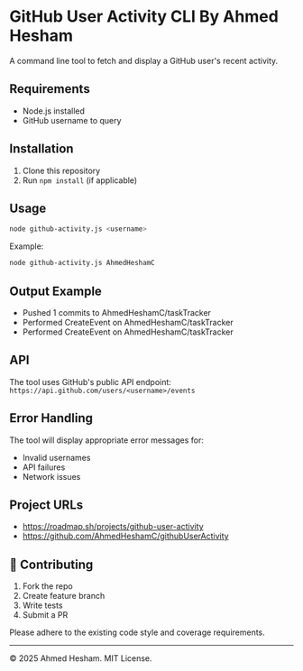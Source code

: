 # GitHub User Activity CLI By Ahmed Hesham

A command line tool to fetch and display a GitHub user's recent activity.

## Requirements

- Node.js installed
- GitHub username to query

## Installation

1. Clone this repository
2. Run `npm install` (if applicable)

## Usage

```bash
node github-activity.js <username>
```

Example:
```bash
node github-activity.js AhmedHeshamC
```

## Output Example

- Pushed 1 commits to AhmedHeshamC/taskTracker
- Performed CreateEvent on AhmedHeshamC/taskTracker
- Performed CreateEvent on AhmedHeshamC/taskTracker

## API

The tool uses GitHub's public API endpoint:
`https://api.github.com/users/<username>/events`

## Error Handling

The tool will display appropriate error messages for:
- Invalid usernames
- API failures
- Network issues

## Project URLs
- https://roadmap.sh/projects/github-user-activity
- https://github.com/AhmedHeshamC/githubUserActivity

## 🤝 Contributing

1. Fork the repo
2. Create feature branch
3. Write tests
4. Submit a PR

Please adhere to the existing code style and coverage requirements.

---

© 2025 Ahmed Hesham. MIT License.
